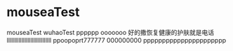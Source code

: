 # mouseaTest
mouseaTest
wuhaoTest
pppppp
ooooooo
好的撒恢复健康的护肤就是电话
llllllllllllllllllllllllllllll
ppoopoprt777777
000000000
pppppppppppppppppppppp
